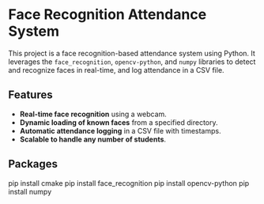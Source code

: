 
# Face Recognition Attendance System

This project is a face recognition-based attendance system using Python. It leverages the `face_recognition`, `opencv-python`, and `numpy` libraries to detect and recognize faces in real-time, and log attendance in a CSV file.

## Features

- **Real-time face recognition** using a webcam.
- **Dynamic loading of known faces** from a specified directory.
- **Automatic attendance logging** in a CSV file with timestamps.
- **Scalable to handle any number of students**.

## Packages

pip install cmake
pip install face_recognition
pip install opencv-python
pip install numpy
